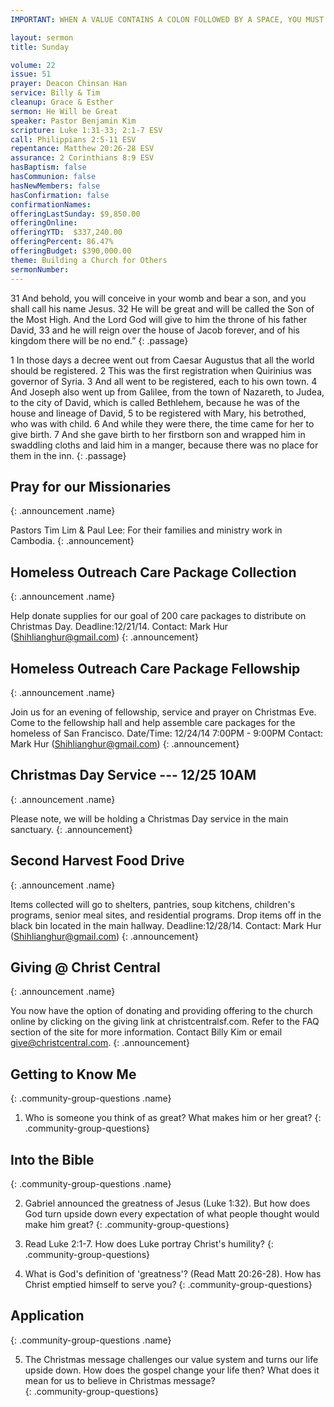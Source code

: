 ```yaml
---
IMPORTANT: WHEN A VALUE CONTAINS A COLON FOLLOWED BY A SPACE, YOU MUST USE &#58;

layout: sermon
title: Sunday

volume: 22
issue: 51
prayer: Deacon Chinsan Han
service: Billy & Tim
cleanup: Grace & Esther
sermon: He Will be Great
speaker: Pastor Benjamin Kim
scripture: Luke 1:31-33; 2:1-7 ESV
call: Philippians 2:5-11 ESV
repentance: Matthew 20:26-28 ESV
assurance: 2 Corinthians 8:9 ESV
hasBaptism: false
hasCommunion: false
hasNewMembers: false
hasConfirmation: false
confirmationNames: 
offeringLastSunday: $9,850.00
offeringOnline: 
offeringYTD:  $337,240.00
offeringPercent: 86.47%
offeringBudget: $390,000.00
theme: Building a Church for Others
sermonNumber: 
---
```

31 And behold, you will conceive in your womb and bear a son, and you shall call his name Jesus. 32 He will be great and will be called the Son of the Most High. And the Lord God will give to him the throne of his father David, 33 and he will reign over the house of Jacob forever, and of his kingdom there will be no end.”
{: .passage}

1 In those days a decree went out from Caesar Augustus that all the world should be registered. 2 This was the first registration when Quirinius was governor of Syria. 3 And all went to be registered, each to his own town. 4 And Joseph also went up from Galilee, from the town of Nazareth, to Judea, to the city of David, which is called Bethlehem, because he was of the house and lineage of David, 5 to be registered with Mary, his betrothed, who was with child. 6 And while they were there, the time came for her to give birth. 7 And she gave birth to her firstborn son and wrapped him in swaddling cloths and laid him in a manger, because there was no place for them in the inn.
{: .passage}




## Pray for our Missionaries
{: .announcement .name}

Pastors Tim Lim & Paul Lee: For their families and ministry work in Cambodia.
{: .announcement}

## Homeless Outreach Care Package Collection
{: .announcement .name}

Help donate supplies for our goal of 200 care packages to distribute on Christmas Day. Deadline:12/21/14. Contact: Mark Hur (Shihlianghur@gmail.com)
{: .announcement}

## Homeless Outreach Care Package Fellowship
{: .announcement .name}

Join us for an evening of fellowship, service and prayer on Christmas Eve. Come to the fellowship hall and help assemble care packages for the homeless of San Francisco. Date/Time: 12/24/14 7:00PM - 9:00PM Contact: Mark Hur (Shihlianghur@gmail.com)
{: .announcement}

## Christmas Day Service --- 12/25 10AM
{: .announcement .name}

Please note, we will be holding a Christmas Day service in the main sanctuary.
{: .announcement}

## Second Harvest Food Drive
{: .announcement .name}

Items collected will go to shelters, pantries, soup kitchens, children's programs, senior meal sites, and residential programs. Drop items off in the black bin located in the main hallway. Deadline:12/28/14. Contact: Mark Hur (Shihlianghur@gmail.com)
{: .announcement}

## Giving @ Christ Central
{: .announcement .name}

You now have the option of donating and providing offering to the church online by clicking on the giving link at christcentralsf.com. Refer to the FAQ section of the site for more information. Contact Billy Kim or email give@christcentral.com. 
{: .announcement}

## Getting to Know Me
{: .community-group-questions .name}

1)  Who is someone you think of as great? What makes him or her great? 
{: .community-group-questions}

## Into the Bible
{: .community-group-questions .name}

2) Gabriel announced the greatness of Jesus (Luke 1:32). But how does God turn upside down every expectation of what people thought would make him great?
{: .community-group-questions}

3) Read Luke 2:1-7. How does Luke portray Christ's humility? 
{: .community-group-questions}

4) What is God's definition of 'greatness'? (Read Matt 20:26-28). How has Christ emptied himself to serve you? 
{: .community-group-questions}

## Application
{: .community-group-questions .name}

5) The Christmas message challenges our value system and turns our life upside down. How does the gospel change your life then? What does it mean for us to believe in Christmas message?  
{: .community-group-questions}


